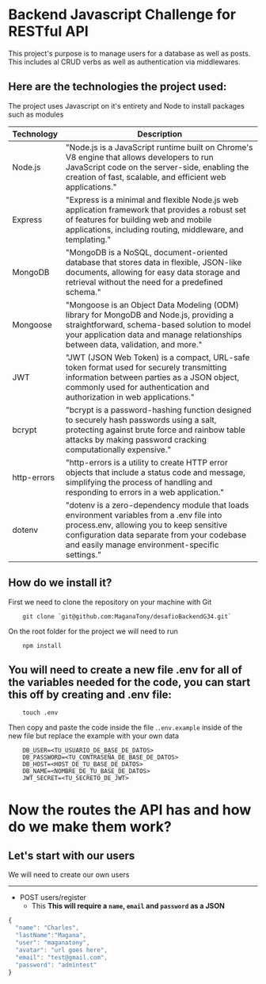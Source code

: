# Backend Javascript Challenge for RESTful API

This project's purpose is to manage users for a database as well as posts. This includes al CRUD verbs as well as authentication via middlewares.

## Here are the technologies the project used:

The project uses Javascript on it's entirety and Node to install packages such as modules


| Technology | Description |
|------------|-------------|
|Node.js| "Node.js is a JavaScript runtime built on Chrome's V8 engine that allows developers to run JavaScript code on the server-side, enabling the creation of fast, scalable, and efficient web applications." |
|Express| "Express is a minimal and flexible Node.js web application framework that provides a robust set of features for building web and mobile applications, including routing, middleware, and templating."|
|MongoDB| "MongoDB is a NoSQL, document-oriented database that stores data in flexible, JSON-like documents, allowing for easy data storage and retrieval without the need for a predefined schema."|
|Mongoose| "Mongoose is an Object Data Modeling (ODM) library for MongoDB and Node.js, providing a straightforward, schema-based solution to model your application data and manage relationships between data, validation, and more."
|JWT| "JWT (JSON Web Token) is a compact, URL-safe token format used for securely transmitting information between parties as a JSON object, commonly used for authentication and authorization in web applications."|
|bcrypt| "bcrypt is a password-hashing function designed to securely hash passwords using a salt, protecting against brute force and rainbow table attacks by making password cracking computationally expensive."|
|http-errors| "http-errors is a utility to create HTTP error objects that include a status code and message, simplifying the process of handling and responding to errors in a web application."|
|dotenv| "dotenv is a zero-dependency module that loads environment variables from a .env file into process.env, allowing you to keep sensitive configuration data separate from your codebase and easily manage environment-specific settings."|


## How do we install it?

First we need to clone the repository on your machine with Git

        git clone `git@github.com:MaganaTony/desafioBackendG34.git`

On the root folder for the project we will need to run

        npm install


## You will need to create a new file .env for all of the variables needed for the code, you can start this off by creating and .env file:

        touch .env

Then copy and paste the code inside the file .`.env.example` inside of the new file but replace the example with your own data

        DB_USER=<TU_USUARIO_DE_BASE_DE_DATOS>
        DB_PASSWORD=<TU_CONTRASEÑA_DE_BASE_DE_DATOS>
        DB_HOST=<HOST_DE_TU_BASE_DE_DATOS>
        DB_NAME=<NOMBRE_DE_TU_BASE_DE_DATOS>
        JWT_SECRET=<TU_SECRETO_DE_JWT>

# Now the routes the API has and how do we make them work?

## Let's start with our users

We will need to create our own users
___

+ POST users/register
  - This **This will require a `name`, `email` and `password` as a JSON**

``` js
{
  "name": "Charles",
  "lastName":"Magana",
  "user": "maganatony",
  "avatar": "url goes here",
  "email": "test@gmail.com",
  "password": "admintest"
}

```


